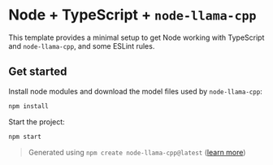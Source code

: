 # Node + TypeScript + `node-llama-cpp`
This template provides a minimal setup to get Node working with TypeScript and `node-llama-cpp`, and some ESLint rules.

## Get started
Install node modules and download the model files used by `node-llama-cpp`:
```bash
npm install
```

Start the project:
```bash
npm start
```

> Generated using `npm create node-llama-cpp@latest` ([learn more](https://node-llama-cpp.withcat.ai/guide/))
